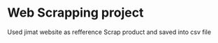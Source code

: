 <h1>Web Scrapping project</h1>
Used jimat website as refference
Scrap product and saved into csv file
